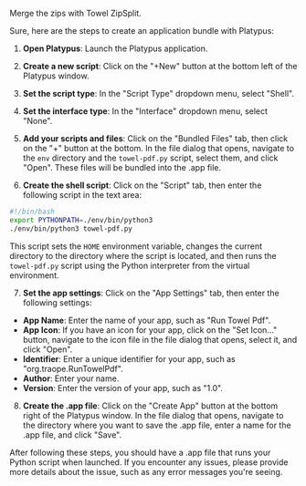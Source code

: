 Merge the zips with Towel ZipSplit.

Sure, here are the steps to create an application bundle with Platypus:

1. **Open Platypus**: Launch the Platypus application.

2. **Create a new script**: Click on the "+New" button at the bottom left of the Platypus window.

3. **Set the script type**: In the "Script Type" dropdown menu, select "Shell".

4. **Set the interface type**: In the "Interface" dropdown menu, select "None".

5. **Add your scripts and files**: Click on the "Bundled Files" tab, then click on the "+" button at the bottom. In the file dialog that opens, navigate to the `env` directory and the `towel-pdf.py` script, select them, and click "Open". These files will be bundled into the .app file.

6. **Create the shell script**: Click on the "Script" tab, then enter the following script in the text area:

```bash
#!/bin/bash
export PYTHONPATH=./env/bin/python3
./env/bin/python3 towel-pdf.py
```

This script sets the `HOME` environment variable, changes the current directory to the directory where the script is located, and then runs the `towel-pdf.py` script using the Python interpreter from the virtual environment.

7. **Set the app settings**: Click on the "App Settings" tab, then enter the following settings:

- **App Name**: Enter the name of your app, such as "Run Towel Pdf".
- **App Icon**: If you have an icon for your app, click on the "Set Icon..." button, navigate to the icon file in the file dialog that opens, select it, and click "Open".
- **Identifier**: Enter a unique identifier for your app, such as "org.traope.RunTowelPdf".
- **Author**: Enter your name.
- **Version**: Enter the version of your app, such as "1.0".

8. **Create the .app file**: Click on the "Create App" button at the bottom right of the Platypus window. In the file dialog that opens, navigate to the directory where you want to save the .app file, enter a name for the .app file, and click "Save".

After following these steps, you should have a .app file that runs your Python script when launched. If you encounter any issues, please provide more details about the issue, such as any error messages you're seeing.
